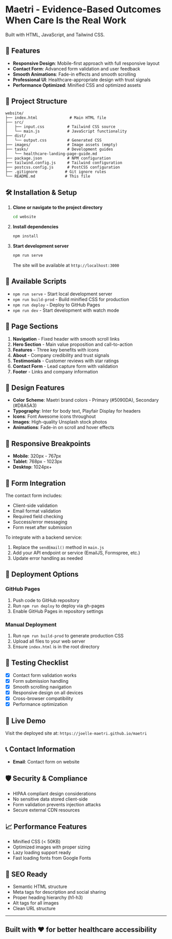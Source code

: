 # Maetri - Evidence-Based Outcomes When Care Is the Real Work

Built with HTML, JavaScript, and Tailwind CSS.

## 🚀 Features

- **Responsive Design**: Mobile-first approach with full responsive layout
- **Contact Form**: Advanced form validation and user feedback
- **Smooth Animations**: Fade-in effects and smooth scrolling
- **Professional UI**: Healthcare-appropriate design with trust signals
- **Performance Optimized**: Minified CSS and optimized assets

## 📁 Project Structure

```text
website/
├── index.html              # Main HTML file
├── src/
│   ├── input.css          # Tailwind CSS source
│   └── main.js            # JavaScript functionality
├── dist/
│   └── output.css         # Generated CSS
├── images/                # Image assets (empty)
├── tasks/                 # Development guides
│   └── healthcare-landing-page-guide.md
├── package.json           # NPM configuration
├── tailwind.config.js     # Tailwind configuration
├── postcss.config.js      # PostCSS configuration
├── .gitignore            # Git ignore rules
└── README.md             # This file
```

## 🛠️ Installation & Setup

1. **Clone or navigate to the project directory**

   ```bash
   cd website
   ```

2. **Install dependencies**

   ```bash
   npm install
   ```

3. **Start development server**

   ```bash
   npm run serve
   ```

   The site will be available at `http://localhost:3000`

## 🎯 Available Scripts

- `npm run serve` - Start local development server
- `npm run build-prod` - Build minified CSS for production
- `npm run deploy` - Deploy to GitHub Pages
- `npm run dev` - Start development with watch mode

## 📝 Page Sections

1. **Navigation** - Fixed header with smooth scroll links
2. **Hero Section** - Main value proposition and call-to-action
3. **Features** - Three key benefits with icons
4. **About** - Company credibility and trust signals  
5. **Testimonials** - Customer reviews with star ratings
6. **Contact Form** - Lead capture form with validation
7. **Footer** - Links and company information

## 🎨 Design Features

- **Color Scheme**: Maetri brand colors - Primary (#5090DA), Secondary (#D8A5A3)
- **Typography**: Inter for body text, Playfair Display for headers
- **Icons**: Font Awesome icons throughout
- **Images**: High-quality Unsplash stock photos
- **Animations**: Fade-in on scroll and hover effects

## 📱 Responsive Breakpoints

- **Mobile**: 320px - 767px
- **Tablet**: 768px - 1023px
- **Desktop**: 1024px+

## 🔧 Form Integration

The contact form includes:

- Client-side validation
- Email format validation
- Required field checking
- Success/error messaging
- Form reset after submission

To integrate with a backend service:

1. Replace the `sendEmail()` method in `main.js`
2. Add your API endpoint or service (EmailJS, Formspree, etc.)
3. Update error handling as needed

## 🚀 Deployment Options

### GitHub Pages

1. Push code to GitHub repository
2. Run `npm run deploy` to deploy via gh-pages
3. Enable GitHub Pages in repository settings

### Manual Deployment

1. Run `npm run build-prod` to generate production CSS
2. Upload all files to your web server
3. Ensure `index.html` is in the root directory

## 🧪 Testing Checklist

- [x] Contact form validation works
- [x] Form submission handling
- [x] Smooth scrolling navigation
- [x] Responsive design on all devices
- [x] Cross-browser compatibility
- [x] Performance optimization

## 🔗 Live Demo

Visit the deployed site at: `https://joelle-maetri.github.io/maetri`

## 📞 Contact Information

- **Email**: Contact form on website

## 🛡️ Security & Compliance

- HIPAA compliant design considerations
- No sensitive data stored client-side
- Form validation prevents injection attacks
- Secure external CDN resources

## 📈 Performance Features

- Minified CSS (< 50KB)
- Optimized images with proper sizing
- Lazy loading support ready
- Fast loading fonts from Google Fonts

## 🎯 SEO Ready

- Semantic HTML structure
- Meta tags for description and social sharing
- Proper heading hierarchy (h1-h3)
- Alt tags for all images
- Clean URL structure

---

## Built with ❤️ for better healthcare accessibility
